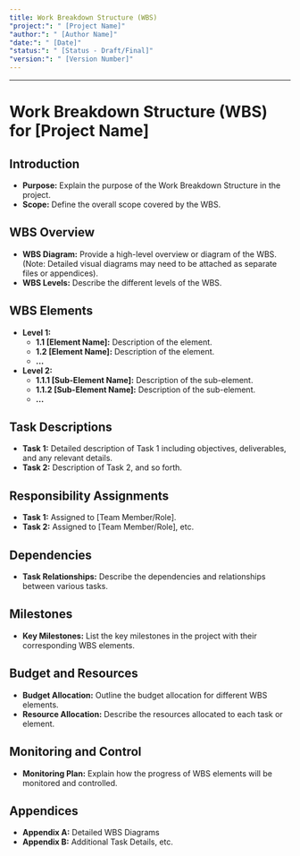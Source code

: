 ```yaml
---
title: Work Breakdown Structure (WBS)
"project:": " [Project Name]"
"author:": " [Author Name]"
"date:": " [Date]"
"status:": " [Status - Draft/Final]"
"version:": " [Version Number]"
---
```

---
# Work Breakdown Structure (WBS) for [Project Name]

## Introduction

- **Purpose:** Explain the purpose of the Work Breakdown Structure in the project.
- **Scope:** Define the overall scope covered by the WBS.

## WBS Overview

- **WBS Diagram:** Provide a high-level overview or diagram of the WBS. (Note: Detailed visual diagrams may need to be attached as separate files or appendices).
- **WBS Levels:** Describe the different levels of the WBS.

## WBS Elements

- **Level 1:**
  - **1.1 [Element Name]:** Description of the element.
  - **1.2 [Element Name]:** Description of the element.
  - **...**
- **Level 2:**
  - **1.1.1 [Sub-Element Name]:** Description of the sub-element.
  - **1.1.2 [Sub-Element Name]:** Description of the sub-element.
  - **...**

## Task Descriptions

- **Task 1:** Detailed description of Task 1 including objectives, deliverables, and any relevant details.
- **Task 2:** Description of Task 2, and so forth.

## Responsibility Assignments

- **Task 1:** Assigned to [Team Member/Role].
- **Task 2:** Assigned to [Team Member/Role], etc.

## Dependencies

- **Task Relationships:** Describe the dependencies and relationships between various tasks.

## Milestones

- **Key Milestones:** List the key milestones in the project with their corresponding WBS elements.

## Budget and Resources

- **Budget Allocation:** Outline the budget allocation for different WBS elements.
- **Resource Allocation:** Describe the resources allocated to each task or element.

## Monitoring and Control

- **Monitoring Plan:** Explain how the progress of WBS elements will be monitored and controlled.

## Appendices

- **Appendix A:** Detailed WBS Diagrams
- **Appendix B:** Additional Task Details, etc.

